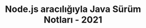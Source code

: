 ﻿---
title: Node.js aracılığıyla Java Sürüm Notları - 2021
type: docs
weight: 9
url: /tr/java/node-js-via-java-release-notes-2021/
---
